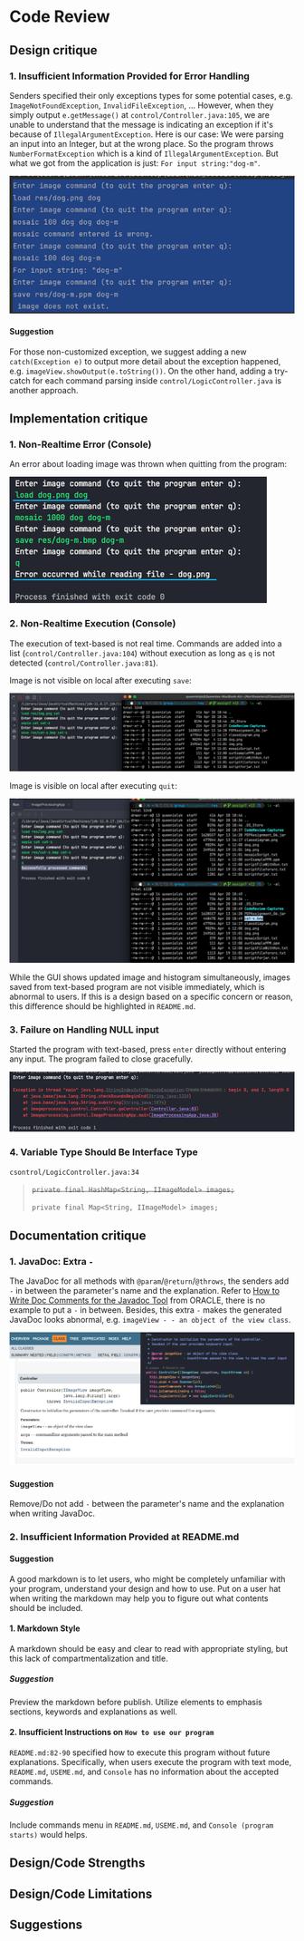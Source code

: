 # Code Review

## Design critique

### 1. Insufficient Information Provided for Error Handling

Senders specified their only exceptions types for some potential cases,
e.g. `ImageNotFoundException`, `InvalidFileException`, ...
However, when they simply output `e.getMessage()` at `control/Controller.java:105`, we are unable to understand that the
message is indicating an exception if it's because of `IllegalArgumentException`.
Here is our case:
We were parsing an input into an Integer, but at the wrong place. So the program throws `NumberFormatException` which is
a kind of `IllegalArgumentException`. But what we got from the application is just: `For input string:"dog-m"`.

![For input string:"dog-m"](res/CodeReview-Captures/IllegalArgumentException.png)

#### Suggestion

For those non-customized exception, we suggest adding a new `catch(Exception e)` to output more detail about the
exception happened, e.g. `imageView.showOutput(e.toString())`. On the other hand, adding a try-catch for each command
parsing inside `control/LogicController.java` is another approach.

## Implementation critique

### 1. Non-Realtime Error (Console)

An error about loading image was thrown when quitting from the program:

!["Non-RealtimeError"](res/CodeReview-Captures/Non-RealtimeError.png)

### 2. Non-Realtime Execution (Console)

The execution of text-based is not real time. Commands are added into a list (`control/Controller.java:104`) without
execution as long as `q` is not detected (`control/Controller.java:81`).

Image is not visible on local after executing `save`:

!["Non-RealtimeExecution"](res/CodeReview-Captures/Non-RealtimeExecution.png)

Image is visible on local after executing `quit`:

!["ExecuteAfterQuit"](res/CodeReview-Captures/ExecuteAfterQuit.png)

While the GUI shows updated image and histogram simultaneously, images saved from text-based program are not visible
immediately, which is abnormal to users. If this is a design based on a specific concern or reason, this difference
should be highlighted in `README.md`.

### 3. Failure on Handling NULL input

Started the program with text-based, press `enter` directly without entering any input. The program failed to close
gracefully.

!["Null Input"](res/CodeReview-Captures/NullInput.png)

### 4. Variable Type Should Be Interface Type
`csontrol/LogicController.java:34`
> ~~`private final HashMap<String, IImageModel> images;`~~
>
> `private final Map<String, IImageModel> images;`

## Documentation critique

### 1. JavaDoc: Extra `-`

The JavaDoc for all methods with `@param`/`@return`/`@throws`, the senders add `-` in between the parameter's name and
the explanation.
Refer
to [How to Write Doc Comments for the Javadoc Tool](https://www.oracle.com/technical-resources/articles/java/javadoc-tool.html)
from ORACLE, there is no example to put a `-` in between.
Besides, this extra `-` makes the generated JavaDoc looks abnormal, e.g. `imageView - - an object of the view class`.

![JavaDoc with extra -](res/CodeReview-Captures/Extra-.png)

#### Suggestion

Remove/Do not add `-` between the parameter's name and the explanation when writing JavaDoc.

### 2. Insufficient Information Provided at README.md

#### Suggestion

A good markdown is to let users, who might be completely unfamiliar with your program, understand your design and how to
use. Put on a user hat when writing the markdown may help you to figure out what contents should be included.

#### 1. Markdown Style

A markdown should be easy and clear to read with appropriate styling, but this lack of compartmentalization and title.

##### Suggestion

Preview the markdown before publish. Utilize elements to emphasis sections, keywords and explanations as well.

#### 2. Insufficient Instructions on `How to use our program`

`README.md:82-90` specified how to execute this program without future explanations. Specifically, when users execute the
program with text mode, `README.md`, `USEME.md`, and `Console` has no information about the accepted commands.

##### Suggestion

Include commands menu in `README.md`, `USEME.md`, and `Console (program starts)` would helps.

## Design/Code Strengths

## Design/Code Limitations

## Suggestions